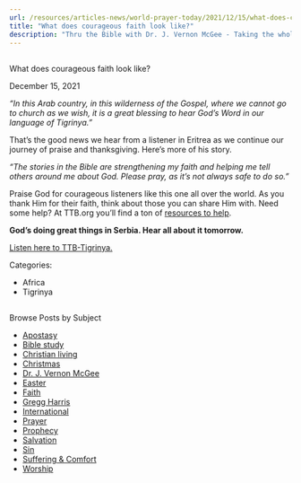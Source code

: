 ```yaml
---
url: /resources/articles-news/world-prayer-today/2021/12/15/what-does-courageous-faith-look-like
title: "What does courageous faith look like?"
description: "Thru the Bible with Dr. J. Vernon McGee - Taking the whole Word to the whole world"
---
```







## 
 What does courageous faith look like?


December 15, 2021
![]()




*“In this Arab country, in this wilderness of the Gospel, where we cannot go to church as we wish, it is a great blessing to hear God’s Word in our language of Tigrinya.”*

That’s the good news we hear from a listener in Eritrea as we continue our journey of praise and thanksgiving. Here’s more of his story.

*“The stories in the Bible are strengthening my faith and helping me tell others around me about God. Please pray, as it’s not always safe to do so.”*

Praise God for courageous listeners like this one all over the world. As you thank Him for their faith, think about those you can share Him with. Need some help? At TTB.org you’ll find a ton of [resources to help](https://www.ttb.org/salvation).

**God’s doing great things in Serbia. Hear all about it tomorrow.**

[Listen here to TTB-Tigrinya.](https://ttb.twr.org/home/day,0441/language,TIR)



Categories: 


* Africa
* Tigrinya









## 
 Browse Posts by Subject


* [Apostasy](/resources/articles-news/-in-tags/tags/Apostasy)
* [Bible study](/resources/articles-news/-in-tags/tags/Bible-study)
* [Christian living](/resources/articles-news/-in-tags/tags/Christian-living)
* [Christmas](/resources/articles-news/-in-tags/tags/Christmas)
* [Dr. J. Vernon McGee](/resources/articles-news/-in-tags/tags/Dr-J-Vernon-McGee)
* [Easter](/resources/articles-news/-in-tags/tags/easter)
* [Faith](/resources/articles-news/-in-tags/tags/Faith)
* [Gregg Harris](/resources/articles-news/-in-tags/tags/Gregg-Harris)
* [International](/resources/articles-news/-in-tags/tags/International)
* [Prayer](/resources/articles-news/-in-tags/tags/prayer)
* [Prophecy](/resources/articles-news/-in-tags/tags/Prophecy)
* [Salvation](/resources/articles-news/-in-tags/tags/Salvation)
* [Sin](/resources/articles-news/-in-tags/tags/sin)
* [Suffering & Comfort](/resources/articles-news/-in-tags/tags/Suffering-Comfort)
* [Worship](/resources/articles-news/-in-tags/tags/worship)






